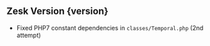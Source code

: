 ## Zesk Version {version}

- Fixed PHP7 constant dependencies in `classes/Temporal.php` (2nd attempt)
